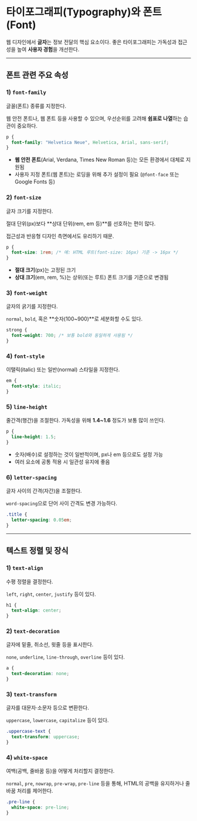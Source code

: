 # 타이포그래피(Typography)와 폰트(Font)

웹 디자인에서 **글자**는 정보 전달의 핵심 요소이다. 좋은 타이포그래피는 가독성과 접근성을 높여 **사용자 경험**을 개선한다.

---

## 폰트 관련 주요 속성

### 1) `font-family`

글꼴(폰트) 종류를 지정한다.

웹 안전 폰트나, 웹 폰트 등을 사용할 수 있으며, 우선순위를 고려해 **쉼표로 나열**하는 습관이 중요하다.

```css
p {
  font-family: "Helvetica Neue", Helvetica, Arial, sans-serif;
}
```

- **웹 안전 폰트**(Arial, Verdana, Times New Roman 등)는 모든 환경에서 대체로 지원됨
- 사용자 지정 폰트(웹 폰트)는 로딩을 위해 추가 설정이 필요 (`@font-face` 또는 Google Fonts 등)

### 2) `font-size`

글자 크기를 지정한다.

절대 단위(px)보다 **상대 단위(rem, em 등)**를 선호하는 편이 많다.

접근성과 반응형 디자인 측면에서도 유리하기 때문.

```css
p {
  font-size: 1rem; /* 예: HTML 루트(font-size: 16px) 기준 -> 16px */
}
```

- **절대 크기**(px)는 고정된 크기
- **상대 크기**(em, rem, %)는 상위(또는 루트) 폰트 크기를 기준으로 변경됨

### 3) `font-weight`

글자의 굵기를 지정한다.

`normal`, `bold`, 혹은 **숫자(100~900)**로 세분화할 수도 있다.

```css
strong {
  font-weight: 700; /* 보통 bold와 동일하게 사용됨 */
}

```
### 4) `font-style`

이탤릭(italic) 또는 일반(normal) 스타일을 지정한다.

```css
em {
  font-style: italic;
}
```

### 5) `line-height`

줄간격(행간)을 조절한다. 가독성을 위해 **1.4~1.6** 정도가 보통 많이 쓰인다.

```css
p {
  line-height: 1.5;
}
```

- 숫자(배수)로 설정하는 것이 일반적이며, px나 em 등으로도 설정 가능
- 여러 요소에 공통 적용 시 일관성 유지에 좋음

### 6) `letter-spacing`

글자 사이의 간격(자간)을 조절한다.

`word-spacing`으로 단어 사이 간격도 변경 가능하다.

```css
.title {
  letter-spacing: 0.05em;
}
```

---

## 텍스트 정렬 및 장식

### 1) `text-align`

수평 정렬을 결정한다.

`left`, `right`, `center`, `justify` 등이 있다.

```css
h1 {
  text-align: center;
}
```

### 2) `text-decoration`

글자에 밑줄, 취소선, 윗줄 등을 표시한다.

`none`, `underline`, `line-through`, `overline` 등이 있다.

```css
a {
  text-decoration: none;
}
```

### 3) `text-transform`

글자를 대문자·소문자 등으로 변환한다.

`uppercase`, `lowercase`, `capitalize` 등이 있다.

```css
.uppercase-text {
  text-transform: uppercase;
}
```
### 4) `white-space`

여백(공백, 줄바꿈 등)을 어떻게 처리할지 결정한다.

`normal`, `pre`, `nowrap`, `pre-wrap`, `pre-line` 등을 통해, HTML의 공백을 유지하거나 줄바꿈 처리를 제어한다.

```css
.pre-line {
  white-space: pre-line;
}
```